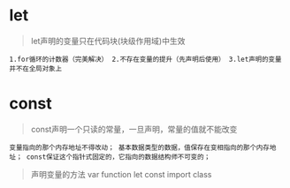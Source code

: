 # let
>let声明的变量只在代码块(块级作用域)中生效

``
1.for循环的计数器（完美解决）
2.不存在变量的提升（先声明后使用）
3.let声明的变量并不在全局对象上
``
# const
> const声明一个只读的常量，一旦声明，常量的值就不能改变

``
变量指向的那个内存地址不得改动；
基本数据类型的数据，值保存在变相指向的那个内存地址；
const保证这个指针式固定的，它指向的数据结构师不可变的；
``
>声明变量的方法
var function let const import class

